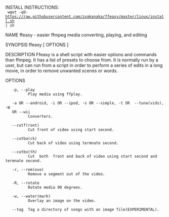 INSTALL INSTRUCTIONS:<br>
<code> wget -qO- https://raw.githubusercontent.com/zvakanaka/ffeasy/master/linux/install.sh | sh </code>

NAME
       ffeasy - easier ffmpeg media converting, playing, and editing

SYNOPSIS
       ffeasy [ OPTIONS ]

DESCRIPTION
       Ffeasy  is a shell script with easier options and commands than ffmpeg.
       It has a list of presets to choose from.  It is normally run by a user,
       but  can  run  from a script in order to perform a series of edits in a
       long movie, in order to remove unwanted scenes or words.

OPTIONS

       -p, --play
              Play media using ffplay.

       -a OR --android, -i OR --ipod, -s OR --simple, -t OR  --tuna(vids),  -W
       OR --wii
              Converters.

       --cutf(ront)
              Cut front of video using start second.

       --cutba(ck)
              Cut back of video using termnate second.

       --cutbo(th)
              Cut  both  front and back of video using start second and termnate second.

       -r, --rem(ove)
              Remove a segment out of the video.

       -R, --rotate
              Rotate media 90 degrees.

       -w, --water(mark)
              Overlay an image on the video.

       --tag  Tag a directory of songs with an image file(EXPERIMENTAL).
